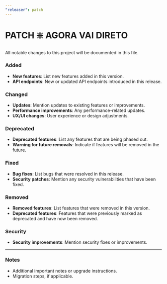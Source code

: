 ```yaml
---
"releaser": patch
---
```

# PATCH ❇️ AGORA VAI DIRETO

All notable changes to this project will be documented in this file.

### Added
- **New features**: List new features added in this version.
- **API endpoints**: New or updated API endpoints introduced in this release.

### Changed
- **Updates**: Mention updates to existing features or improvements.
- **Performance improvements**: Any performance-related updates.
- **UX/UI changes**: User experience or design adjustments.

### Deprecated
- **Deprecated features**: List any features that are being phased out.
- **Warning for future removals**: Indicate if features will be removed in the future.

### Fixed
- **Bug fixes**: List bugs that were resolved in this release.
- **Security patches**: Mention any security vulnerabilities that have been fixed.

### Removed
- **Removed features**: List features that were removed in this version.
- **Deprecated features**: Features that were previously marked as deprecated and have now been removed.

### Security
- **Security improvements**: Mention security fixes or improvements.

---

### Notes
- Additional important notes or upgrade instructions.
- Migration steps, if applicable.


